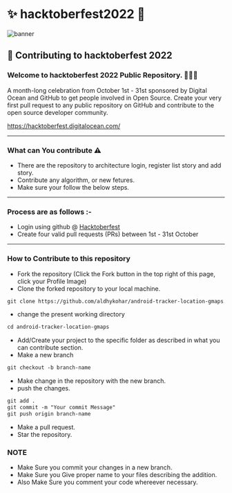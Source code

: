 # ✨ hacktoberfest2022 💫

![banner](https://www.google.com/url?sa=i&url=https%3A%2F%2Fmobile.twitter.com%2Fhacktoberfest&psig=AOvVaw1ZvBZ1RyyU_bdbwuHd4v-K&ust=1666361486722000&source=images&cd=vfe&ved=0CA0QjRxqFwoTCLjDkrb-7voCFQAAAAAdAAAAABAE)

## 🌱 Contributing to hacktoberfest 2022

### Welcome to hacktoberfest 2022 Public Repository. 👨🏻‍💻
<p>A month-long celebration from October 1st - 31st sponsored by Digital Ocean and GitHub to get people involved in Open Source. Create your very first pull request to any public repository on GitHub and contribute to the open source developer community.

https://hacktoberfest.digitalocean.com/</p>

-----

### What can You contribute ⚠️ 
* There are the repository to architecture login, register list story and add story.
* Contribute any algorithm, or new fetures.
* Make sure your follow the below steps.
-----

### Process are as follows :- 
* Login using github @ [Hacktoberfest](https://hacktoberfest.digitalocean.com/)
* Create four valid pull requests (PRs) between 1st - 31st October

------
### How to Contribute to this repository

* Fork the repository (Click the Fork button in the top right of this page, click your Profile Image)
* Clone the forked repository to your local machine.
```markdown
git clone https://github.com/aldhykohar/android-tracker-location-gmaps.git
```
* change the present working directory
```markdown
cd android-tracker-location-gmaps
```
* Add/Create your project to the specific folder as described in what you can contribute section.
* Make a new branch
```markdown
git checkout -b branch-name
```
* Make change in the repository with the new branch.
* push the changes.
```markdown
git add .
git commit -m "Your commit Message"
git push origin branch-name
```
* Make a pull request.
* Star the repository.

### NOTE

* Make Sure you commit your changes in a new branch.
* Make Sure you Give proper name to your files describing the addition.
* Also Make Sure you comment your code whereever necessary.
   
